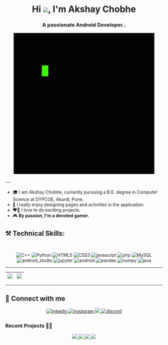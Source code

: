 <h1 align="center">Hi <img src="https://raw.githubusercontent.com/MartinHeinz/MartinHeinz/master/wave.gif" width="30px">, I'm Akshay Chobhe</h1>
<h3 align="center">A passionate Android Developer..</h3>

<p align="center">
  <img src="https://github.com/AkshayChobhe/AkshayChobhe/blob/main/coding.gif" alt="animated" width="450px"/>
</p>
---

- 🎓 I am Akshay Chobhe, currently pursuing a B.E. degree in Computer Science at DYPCOE, Akurdi, Pune. <br/>
- 👾 I really enjoy designing pages and activities in the application.<br/>
- ❤️‍🔥 I love to do exciting projects.<br/> 
- 🎮 **By passion, I'm a devoted gamer.**

##                                ⚒️ Technical Skills:
<br>
<p align="center"> 
  <img alt="C++" src="https://img.shields.io/badge/c++-%23ED8B00.svg?&style=for-the-badge&logo=C++&logoColor=red" />
 <img alt="Python" src="https://img.shields.io/badge/python-%2314354C.svg?style=for-the-badge&logo=python&logoColor=white"/>
<img alt="HTML5" src="https://img.shields.io/badge/html5-%23E34F26.svg?&style=for-the-badge&logo=html5&logoColor=white" />
 <img alt="CSS3" src="https://img.shields.io/badge/css3-%231572B6.svg?&style=for-the-badge&logo=css3&logoColor=white" />
<img alt="javascript" src="https://img.shields.io/badge/javascript-%23323330.svg?style=for-the-badge&logo=javascript&logoColor=%23F7DF1E" />
<img alt="php" src="https://img.shields.io/badge/php-%23777BB4.svg?style=for-the-badge&logo=php&logoColor=white" />
 <img alt="MySQL" src="https://img.shields.io/badge/MySQL-gray?style=for-the-badge&logo=mysql&logoColor=4EA94B" />
<img alt="android_studio" src="https://img.shields.io/badge/Android_Studio-3DDC84?style=for-the-badge&logo=android-studio&logoColor=white" />
 <img alt="jupyter" src="https://img.shields.io/badge/jupyter-orange?logo=jupyter&logoColor=white&style=for-the-badge" />
 <img alt="android" src="https://img.shields.io/badge/Android-3DDC84?style=for-the-badge&logo=android&logoColor=white" />
 <img alt="pandas" src="https://camo.githubusercontent.com/5e18e9b742657f6921829e31b6ee09d5d345633d8680cf1881f637d8e7bc44f1/68747470733a2f2f696d672e736869656c64732e696f2f62616467652f50616e6461732d3243324437323f7374796c653d666f722d7468652d6261646765266c6f676f3d70616e646173266c6f676f436f6c6f723d7768697465" />
 <img alt="numpy" src="https://img.shields.io/badge/numpy-red?logo=numpy&logoColor=white&style=for-the-badge" />
  <img alt="java" src="https://img.shields.io/badge/Java-ED8B00?style=for-the-badge&logo=openjdk&logoColor=white" />
  
</p>

---
| <img src="https://github-readme-stats.vercel.app/api?username=AkshayChobhe&show_icons=true&theme=codeSTACKr"> | </img><img src="http://github-readme-streak-stats.herokuapp.com/?user=AkshayChobhe&theme=merko &border_radius=0.1)"/> |
|---|---|
---

## 🤝 Connect with me  
<div align="center">
 <a href="http://www.linkedin.com/in/akshay-chobhe-989004220/" target="_blank">
<img src=https://img.shields.io/badge/linkedin-%231E77B5.svg?&style=for-the-badge&logo=linkedin&logoColor=white alt=linkedin style="margin-bottom: 5px;" />
</a>

<a href="https://www.instagram.com/akshay_chobhe_30/" target="_blank">
<img src=https://img.shields.io/badge/instagram-indigo?&style=for-the-badge&logo=instagram&logoColor=white alt=instagram style="margin-bottom: 5px;" />
</a>

<a href="https://www.hackerrank.com/chobheakshay30?hr_r=1" target="_blank">
<img src="https://img.shields.io/badge/-Hackerrank-2EC866?style=for-the-badge&logo=HackerRank&logoColor=white" />
</a>

<a href="http://discordapp.com/users/UserID/742072110892974152" target="_blank">
<img src=https://img.shields.io/badge/discord-blue?&style=for-the-badge&logo=discord&logoColor=white alt=discord style="margin-bottom: 5px;" />
</a>
</div>

### Recent Projects 👨‍💻

<!-- themes = light, dracula, dark, aura_dark -->
<div align="center">
<a href="https://github.com/AkshayChobhe/MahaNews" target="_blank">
<img src="https://github-readme-stats.vercel.app/api/pin/?username=AkshayChobhe&repo=MahaNews&show_icons=true&theme=dark">
</a>
  
<a href="https://github.com/AkshayChobhe/Face-Detection-App" target="_blank">
<img src="https://github-readme-stats.vercel.app/api/pin/?username=AkshayChobhe&repo=Face-Detection-App&show_icons=true&theme=dark">
</a>  

<a href="https://github.com/AkshayChobhe/Jarvis" target="_blank">
<img src="https://github-readme-stats.vercel.app/api/pin/?username=AkshayChobhe&repo=Jarvis&show_icons=true&theme=dark">
</a>

<a href="https://github.com/AkshayChobhe/To-Do-App" target="_blank">
<img src="https://github-readme-stats.vercel.app/api/pin/?username=AkshayChobhe&repo=To-Do-App&show_icons=true&theme=dark">
</a>
</div>

                                                                                                 
